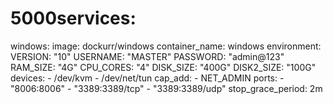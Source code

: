 # 5000services:
  windows:
    image: dockurr/windows
    container_name: windows
    environment:
      VERSION: "10"
      USERNAME: "MASTER"
      PASSWORD: "admin@123"
      RAM_SIZE: "4G"
      CPU_CORES: "4"
      DISK_SIZE: "400G"
      DISK2_SIZE: "100G"
    devices:
      - /dev/kvm
      - /dev/net/tun
    cap_add:
      - NET_ADMIN
    ports:
      - "8006:8006"
      - "3389:3389/tcp"
      - "3389:3389/udp"
    stop_grace_period: 2m

